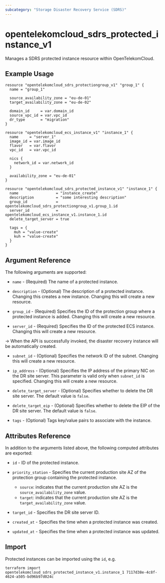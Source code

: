 ```yaml
---
subcategory: "Storage Disaster Recovery Service (SDRS)"
---
```


# opentelekomcloud_sdrs_protected_instance_v1

Manages a SDRS protected instance resource within OpenTelekomCloud.

## Example Usage

```hcl
resource "opentelekomcloud_sdrs_protectiongroup_v1" "group_1" {
  name = "group_1"

  source_availability_zone = "eu-de-01"
  target_availability_zone = "eu-de-02"

  domain_id     = var.domain_id
  source_vpc_id = var.vpc_id
  dr_type       = "migration"
}

resource "opentelekomcloud_ecs_instance_v1" "instance_1" {
  name     = "server_1"
  image_id = var.image_id
  flavor   = var.flavor
  vpc_id   = var.vpc_id

  nics {
    network_id = var.network_id
  }

  availability_zone = "eu-de-01"
}

resource "opentelekomcloud_sdrs_protected_instance_v1" "instance_1" {
  name                 = "instance_create"
  description          = "some interesting description"
  group_id             = opentelekomcloud_sdrs_protectiongroup_v1.group_1.id
  server_id            = opentelekomcloud_ecs_instance_v1.instance_1.id
  delete_target_server = true

  tags = {
    muh = "value-create"
    kuh = "value-create"
  }
}
```

## Argument Reference

The following arguments are supported:

* `name` - (Required) The name of a protected instance.

* `description` - (Optional) The description of a protected instance. Changing this creates a new instance. Changing this will create a new resource.

* `group_id` - (Required) Specifies the ID of the protection group where a protected instance is added. Changing this will create a new resource.

* `server_id` - (Required) Specifies the ID of the protected ECS instance. Changing this will create a new resource.

-> When the API is successfully invoked, the disaster recovery instance will be automatically created.

* `subnet_id` - (Optional) Specifies the network ID of the subnet. Changing this will create a new resource.

* `ip_address` - (Optional) Specifies the IP address of the primary NIC on the DR site server.
  This parameter is valid only when `subnet_id` is specified. Changing this will create a new resource.

* `delete_target_server` - (Optional) Specifies whether to delete the DR site server. The default value is `false`.

* `delete_target_eip` - (Optional) Specifies whether to delete the EIP of the DR site server. The default value is `false`.

* `tags` - (Optional) Tags key/value pairs to associate with the instance.


## Attributes Reference

In addition to the arguments listed above, the following computed attributes are exported:

* `id` -  ID of the protected instance.

* `priority_station` - Specifies the current production site AZ of the protection group containing the protected instance.
  * `source`: indicates that the current production site AZ is the `source_availability_zone` value.
  * `target`: indicates that the current production site AZ is the `target_availability_zone` value.

* `target_id` - Specifies the DR site server ID.

* `created_at` - Specifies the time when a protected instance was created.

* `updated_at` - Specifies the time when a protected instance was updated.

## Import

Protected instances can be imported using the `id`, e.g.

```shell
terraform import opentelekomcloud_sdrs_protected_instance_v1.instance_1 7117d38e-4c8f-4624-a505-bd96b97d024c
```
